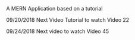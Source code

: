 A MERN Application based on a tutorial

09/20/2018
Next Video Tutorial to watch
Video 22

09/24/2018
Next video to watch
Video 45
